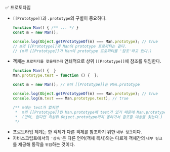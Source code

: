 ✅ 프로토타입

* `[[Prototype]]`과 `.prototype`의 구별이 중요하다.
  ```javascript
  function Man() { /** ... */ }
  const m = new Man();

  console.log(Object.getPrototypeOf(m) === Man.prototype); // true
  // m의 [[Prototype]]과 Man의 prototype 프로퍼티는 같다.
  // (m의 [[Prototype]]가 Man의 prototype 프로퍼티를 '참조'하고 있다.)
  ```
* 객체는 `프로퍼티를 찾을때까지` 연쇄적으로 상위 `[[Prototype]]`에 참조를 위임한다.
  ```javascript
  function Man() {  }
  Man.prototype.test = function () {  };
  
  const m = new Man(); // m의 [[Prototype]]는 Man.prototype
  
  console.log(Object.getPrototypeOf(m) === Man.prototype); // true
  console.log(m.test === Man.prototype.test); // true

  /** m에는 test가 없지만
   *  m의 [[Prototype]]인 Man.prototype에 test가 있기 때문에 Man.prototype.test를 참조한다.
   *  (만약, 없다면 최상위 Object.prototype까지 올라가서 참조할 대상을 찾는다.)
   */
  ```
* 프로토타입 체계는 한 객체가 다른 객체를 참조하기 위한 `내부 링크`이다.
* 자바스크립트에서의 `'상속'`은 다른 언어(객체 복사)와는 다르게 객체간의 `내부 링크`를 제공해 동작을 `위임`하는 것이다.